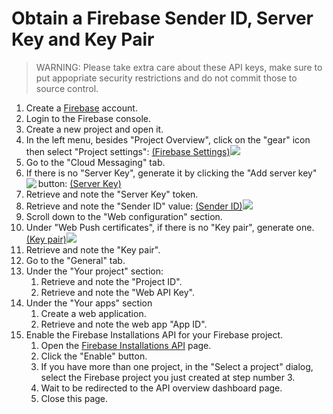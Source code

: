 # Obtain a Firebase Sender ID, Server Key and Key Pair

> WARNING: Please take extra care about these API keys, make sure to put appopriate security restrictions and do not commit those to source control.

1. Create a [Firebase](https://firebase.google.com/) account.
2. Login to the Firebase console.
3. Create a new project and open it.
4. In the left menu, besides "Project Overview", click on the "gear" icon then select "Project settings":
    <a href="https://github.com/Sitecore/Sitecore.Demo.Headless/blob/master/fitness/app/docs/img/project-settings.png">(Firebase Settings)<img src="https://github.com/Sitecore/Sitecore.Demo.Headless/raw/master/fitness/app/docs/img/project-settings.png"/></a>
5. Go to the "Cloud Messaging" tab.
6. If there is no "Server Key", generate it by clicking the "Add server key" button:
    <a href="https://github.com/Sitecore/Sitecore.Demo.Headless/blob/master/fitness/app/docs/img/server-key.png">(Server Key)<img align="left"  src="https://github.com/Sitecore/Sitecore.Demo.Headless/raw/master/fitness/app/docs/img/server-key.png" /></a>
7. Retrieve and note the "Server Key" token.
8. Retrieve and note the "Sender ID" value:
    <a href="https://github.com/Sitecore/Sitecore.Demo.Headless/blob/master/fitness/app/docs/img/gcp-sender-id.png">(Sender ID)<img src="https://github.com/Sitecore/Sitecore.Demo.Headless/raw/master/fitness/app/docs/img/gcp-sender-id.png" /></a>
9. Scroll down to the "Web configuration" section.
10. Under "Web Push certificates", if there is no "Key pair", generate one.
    <a href="https://github.com/Sitecore/Sitecore.Demo.Headless/blob/master/fitness/app/docs/img/push-cert.png">(Key pair)<img src="https://github.com/Sitecore/Sitecore.Demo.Headless/raw/master/fitness/app/docs/img/push-cert.png"/></a>
11. Retrieve and note the "Key pair".
12. Go to the "General" tab.
13. Under the "Your project" section:
    1. Retrieve and note the "Project ID".
    2. Retrieve and note the "Web API Key".
14. Under the "Your apps" section
    1. Create a web application.
    2. Retrieve and note the web app "App ID".
15. Enable the Firebase Installations API for your Firebase project.
    1. Open the [Firebase Installations API](https://console.cloud.google.com/apis/library/firebaseinstallations.googleapis.com) page.
    2. Click the "Enable" button.
    3. If you have more than one project, in the "Select a project" dialog, select the Firebase project you just created at step number 3.
    4. Wait to be redirected to the API overview dashboard page.
    5. Close this page.
